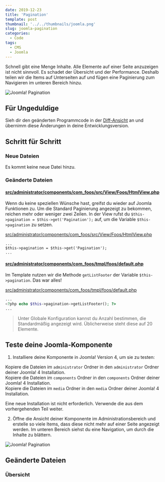 ```yaml
---
date: 2019-12-23
title: 'Pagination'
template: post
thumbnail: '../../thumbnails/joomla.png'
slug: joomla-pagination
categories:
  - Code
tags:
  - CMS
  - Joomla
---
```


Schnell gibt eine Menge Inhalte. Alle Elemente auf einer Seite anzuzeigen ist nicht sinnvoll. Es schadet der Übersicht und der Performance. Deshalb teilen wir die Items auf Unterseiten auf und fügen eine Paginierung zum Navigieren im unteren Bereich hinzu.

![Joomla! Pagination](/images/j4x23x1.png)

## Für Ungeduldige

Sieh dir den geänderten Programmcode in der [Diff-Ansicht](https://github.com/astridx/boilerplate/compare/t18...t19) an und übernimm diese Änderungen in deine Entwicklungsversion.

## Schritt für Schritt

### Neue Dateien

Es kommt keine neue Datei hinzu.

### Geänderte Dateien

#### [src/administrator/components/com_foos/src/View/Foos/HtmlView.php](https://github.com/astridx/boilerplate/compare/t18...t19#diff-8e3d37bbd99544f976bf8fd323eb5250)

Wenn du keine speziellen Wünsche hast, greifst du wieder auf Joomla Funktionen zu. Um die Standard Paginierung angezeigt zu bekommen, reichen mehr oder weniger zwei Zeilen. In der View rufst du
`$this->pagination = $this->get('Pagination');` auf, um die Variable `$this->pagination` zu setzen.

[src/administrator/components/com_foos/src/View/Foos/HtmlView.php](https://github.com/astridx/boilerplate/blob/23dfac84a81f5e050ba474e80f04a8ddf19c4658/src/administrator/components/com_foos/src/View/Foos/HtmlView.php)

```
...
$this->pagination = $this->get('Pagination');
...
```

#### [src/administrator/components/com_foos/tmpl/foos/default.php](https://github.com/astridx/boilerplate/compare/t18...t19#diff-3186af99ea4e3321b497b86fcd1cd757)

Im Template nutzen wir die Methode `getListFooter` der Variable `$this->pagination`. Das war alles!

[src/administrator/components/com_foos/tmpl/foos/default.php](https://github.com/astridx/boilerplate/blob/23dfac84a81f5e050ba474e80f04a8ddf19c4658/src/administrator/components/com_foos/tmpl/foos/default.php)

```php
...
<?php echo $this->pagination->getListFooter(); ?>
...
```

> Unter Globale Konfiguration kannst du Anzahl bestimmen, die Standardmäßig angezeigt wird. Üblicherweise steht diese auf 20 Elemente.

## Teste deine Joomla-Komponente

1. Installiere deine Komponente in Joomla! Version 4, um sie zu testen:

Kopiere die Dateien im `administrator` Ordner in den `administrator` Ordner deiner Joomla! 4 Installation.  
Kopiere die Dateien im `components` Ordner in den `components` Ordner deiner Joomla! 4 Installation.  
Kopiere die Dateien im `media` Ordner in den `media` Ordner deiner Joomla! 4 Installation.

Eine neue Installation ist nicht erforderlich. Verwende die aus dem vorhergehenden Teil weiter.

2. Öffne die Ansicht deiner Komponente im Administrationsbereich und erstelle so viele Items, dass diese nicht mehr auf einer Seite angezeigt werden. Im unteren Bereich siehst du eine Navigation, um durch die Inhalte zu blättern.

![Joomla! Pagination](/images/j4x23x1.png)

## Geänderte Dateien

### Übersicht
